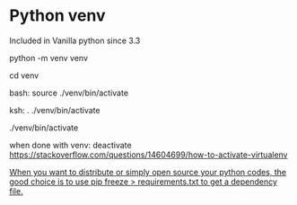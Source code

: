 # Python venv

Included in Vanilla python since 3.3

python -m venv venv

cd venv

bash: source ./venv/bin/activate

ksh: . ./venv/bin/activate

./venv/bin/activate

when done with venv: deactivate
https://stackoverflow.com/questions/14604699/how-to-activate-virtualenv

[When you want to distribute or simply open source your python codes, the good choice is to use pip freeze > requirements.txt to get a dependency file.](http://libzx.so/main/learning/2016/03/13/best-practice-for-virtualenv-and-git-repos.html)
